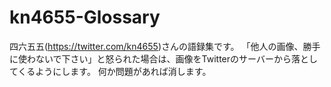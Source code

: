 # kn4655-Glossary
 四六五五(https://twitter.com/kn4655)さんの語録集です。
 「他人の画像、勝手に使わないで下さい」と怒られた場合は、画像をTwitterのサーバーから落としてくるようにします。
  何か問題があれば消します。
